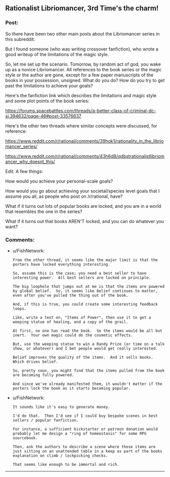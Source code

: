 ## Rationalist Libriomancer, 3rd Time's the charm!

### Post:

So there have been two other main posts about the Libriomancer series in this subreddit.

But I found someone (who was writing crossover fanfiction), who wrote a good writeup of the limitations of the magic style.

So, let me set up the scenario. Tomorrow, by random act of god, you wake up as a novice Libriomancer.  All references to the book series or the magic style or the author are gone, except for a few paper manuscripts of the books in your possession, unsigned.  What do you do? How do you try to get past the limitations to achieve your goals?

Here's the fanfiction link which describes the limitations and magic style and some plot points of the book series:

https://forums.spacebattles.com/threads/a-better-class-of-criminal-dc-si.394632/page-46#post-33576637

Here's the other two threads where similar concepts were discussed, for reference:

https://www.reddit.com/r/rational/comments/39hok1/rationality_in_the_libriomancer_series/

https://www.reddit.com/r/rational/comments/43h6d8/qdbstrationalistlibriomancer_why_doesnt_this/

Edit: A few things:

How would you achieve your personal-scale goals?

How would you go about achieving your societal/species level goals that I assume you all, as people who post on /r/rational, have?

What if it turns out lots of popular books are locked, and you are in a world that resembles the one in the series?

What if it turns out that books AREN'T locked, and you can do whatever you want?

### Comments:

- u/FishNetwork:
  ```
  From the other thread, it seems like the major limit is that the porters have locked everything interesting.

  So, assume this is the case; you need a best seller to have interesting power.  All best sellers are locked on principle.

  The big loophole that jumps out at me is that the items are powered by global belief.  So, it seems like belief continues to matter, even after you've pulled the thing out of the book.

  And, if this is true, you could create some interesting feedback loops.

  Like, write a text on, "Items of Power", then use it to get a weeping statue of healing, and a copy of the grail.

  At first, no one has read the book.  So the items would be all but inert.  Your own magic could do the cosmetic effects.

  But, use the weeping statue to win a Randy Prize (or time on a talk show, or whatever) and I bet people would get really interested.

  Belief improves the quality of the items.  And it sells books.  Which drives belief.

  So, pretty soon, you might find that the items pulled from the book are becoming fully powered.

  And since we've already manifested them, it wouldn't matter if the porters lock the book as it starts becoming popular.
  ```

- u/FishNetwork:
  ```
  It sounds like it's easy to generate money.

  I'd do that.  Then I'd see if I could buy bespoke scenes in best sellers / popular fanfiction.

  For instance, a sufficient kickstarter or patreon donation would probably let me design a "ring of homeostasis" for some RPG sourcebook.

  Then, ask the authors to describe a scene where those items are just sitting on an unattended table in a keep as part of the books explanation on climb / lockpicking checks.

  That seems like enough to be immortal and rich.
  ```

---

